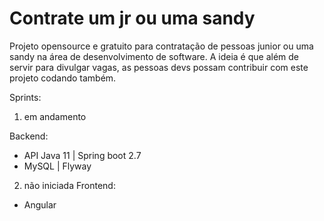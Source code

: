 ﻿# Contrate um jr ou uma sandy

Projeto opensource e gratuito para contratação de pessoas junior ou uma sandy na área de desenvolvimento de software.
A ideia é que além de servir para divulgar vagas, as pessoas devs possam contribuir com este projeto codando também. 



Sprints: 

1) em andamento

Backend:
- API Java 11 | Spring boot 2.7
- MySQL | Flyway


2) não iniciada
Frontend:
- Angular 
